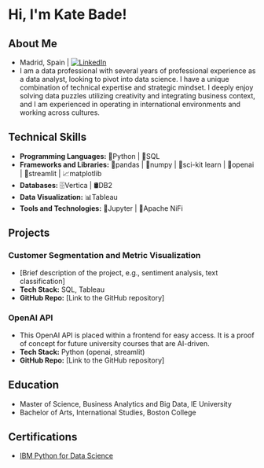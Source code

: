 # Hi, I'm Kate Bade!



## About Me
- Madrid, Spain | [![LinkedIn](https://img.shields.io/badge/LinkedIn-Connect-blue)](https://www.linkedin.com/in/katherinebade)
- I am a data professional with several years of professional experience as a data analyst, looking to pivot into data science. I have a unique combination of technical expertise and strategic mindset. I deeply enjoy solving data puzzles utilizing creativity and integrating business context, and I am experienced in operating in international environments and working across cultures. 

## Technical Skills
- **Programming Languages:** 🐍Python | 💽SQL
- **Frameworks and Libraries:** 🐼pandas | 🧮numpy | 🧠sci-kit learn | 🤖openai | 🎨streamlit | 📈matplotlib
- **Databases:** 🗄️Vertica | 🛢️DB2
- **Data Visualization:** 📊Tableau
- **Tools and Technologies:** 📒Jupyter | 🔄Apache NiFi

## Projects
### Customer Segmentation and Metric Visualization
- [Brief description of the project, e.g., sentiment analysis, text classification]
- **Tech Stack:** SQL, Tableau
- **GitHub Repo:** [Link to the GitHub repository]
  
### OpenAI API
- This OpenAI API is placed within a frontend for easy access. It is a proof of concept for future university courses that are AI-driven.
- **Tech Stack:** Python (openai, streamlit)
- **GitHub Repo:** [Link to the GitHub repository]


## Education
- Master of Science, Business Analytics and Big Data, IE University
- Bachelor of Arts, International Studies, Boston College

## Certifications
- [IBM Python for Data Science](https://www.credly.com/badges/93cf8447-a7e3-423e-a2a6-83aa00cbbe58/public_url)


